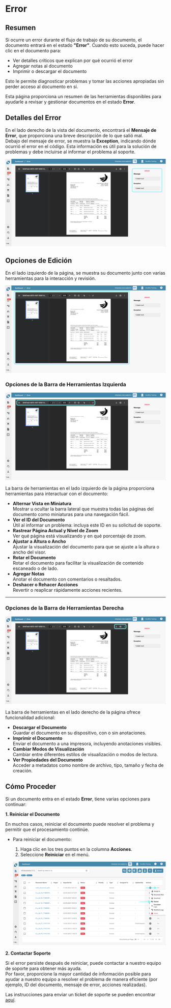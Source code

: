 # Error

## Resumen

Si ocurre un error durante el flujo de trabajo de su documento, el documento entrará en el estado **"Error"**. Cuando esto suceda, puede hacer clic en el documento para:

* Ver detalles críticos que explican por qué ocurrió el error
* Agregar notas al documento
* Imprimir o descargar el documento

Esto le permite diagnosticar problemas y tomar las acciones apropiadas sin perder acceso al documento en sí.

Esta página proporciona un resumen de las herramientas disponibles para ayudarle a revisar y gestionar documentos en el estado **Error**.

## Detalles del Error

En el lado derecho de la vista del documento, encontrará el **Mensaje de Error**, que proporciona una breve descripción de lo que salió mal.\
Debajo del mensaje de error, se muestra la **Exception**, indicando dónde ocurrió el error en el código. Esta información es útil para la solución de problemas y debe incluirse al informar el problema al soporte.

![](https://raw.githubusercontent.com/Fellow-Consulting-AG/docbits/refs/heads/main/readme/.gitbook/assets/error_2.png)

## Opciones de Edición

En el lado izquierdo de la página, se muestra su documento junto con varias herramientas para la interacción y revisión.

![](https://raw.githubusercontent.com/Fellow-Consulting-AG/docbits/refs/heads/main/readme/.gitbook/assets/error_3.png)

### **Opciones de la Barra de Herramientas Izquierda**

![](https://raw.githubusercontent.com/Fellow-Consulting-AG/docbits/refs/heads/main/readme/.gitbook/assets/error_4.png)

La barra de herramientas en el lado izquierdo de la página proporciona herramientas para interactuar con el documento:

* **Alternar Vista en Miniatura**\
  Mostrar u ocultar la barra lateral que muestra todas las páginas del documento como miniaturas para una navegación fácil.
* **Ver el ID del Documento**\
  Útil al informar un problema: incluya este ID en su solicitud de soporte.
* **Rastrear Página Actual y Nivel de Zoom**\
  Ver qué página está visualizando y en qué porcentaje de zoom.
* **Ajustar a Altura o Ancho**\
  Ajustar la visualización del documento para que se ajuste a la altura o ancho del visor.
* **Rotar el Documento**\
  Rotar el documento para facilitar la visualización de contenido escaneado o de lado.
* **Agregar Notas**\
  Anotar el documento con comentarios o resaltados.
* **Deshacer o Rehacer Acciones**\
  Revertir o reaplicar rápidamente acciones recientes.

***

### **Opciones de la Barra de Herramientas Derecha**

![](https://raw.githubusercontent.com/Fellow-Consulting-AG/docbits/refs/heads/main/readme/.gitbook/assets/error_5.png)

La barra de herramientas en el lado derecho de la página ofrece funcionalidad adicional:

* **Descargar el Documento**\
  Guardar el documento en su dispositivo, con o sin anotaciones.
* **Imprimir el Documento**\
  Enviar el documento a una impresora, incluyendo anotaciones visibles.
* **Cambiar Modos de Visualización**\
  Cambiar entre diferentes estilos de visualización o modos de lectura.
* **Ver Propiedades del Documento**\
  Acceder a metadatos como nombre de archivo, tipo, tamaño y fecha de creación.

## Cómo Proceder

Si un documento entra en el estado **Error**, tiene varias opciones para continuar:

**1. Reiniciar el Documento**

En muchos casos, reiniciar el documento puede resolver el problema y permitir que el procesamiento continúe.

*   Para reiniciar el documento:

    1. Haga clic en los tres puntos en la columna **Acciones**.
    2. Seleccione **Reiniciar** en el menú.

    ![](https://raw.githubusercontent.com/Fellow-Consulting-AG/docbits/refs/heads/main/readme/.gitbook/assets/error_1.png)

**2. Contactar Soporte**

Si el error persiste después de reiniciar, puede contactar a nuestro equipo de soporte para obtener más ayuda.\
Por favor, proporcione la mayor cantidad de información posible para ayudar a nuestro equipo a resolver el problema de manera eficiente (por ejemplo, ID del documento, mensaje de error, acciones realizadas).

Las instrucciones para enviar un ticket de soporte se pueden encontrar [aquí](supplier-portal/supplier-registration.md).
